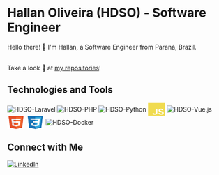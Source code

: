 # Hallan Oliveira (HDSO) - Software Engineer

Hello there! 👋 I'm Hallan, a Software Engineer from Paraná, Brazil.

<br/>
Take a look 👀 at <a href="https://github.com/HallanOliveira?tab=repositories" target="_blank">my repositories</a>!

## Technologies and Tools

<div style="display: inline-block;">
  <img style="vertical-align: middle;" alt="HDSO-Laravel" title="Laravel" height="30" width="30" src="https://static-00.iconduck.com/assets.00/laravel-icon-1990x2048-xawylrh0.png">
  <img style="vertical-align: middle;" alt="HDSO-PHP" title="PHP" height="30" width="40" src="https://raw.githubusercontent.com/jmnote/z-icons/master/svg/php.svg">
  <img style="vertical-align: middle;" alt="HDSO-Python" title="Python" height="30" width="40" src="https://static-00.iconduck.com/assets.00/python-icon-512x509-pb65l7gl.png">
  <img style="vertical-align: middle;" alt="HDSO-Js" title="Javascript" height="30" width="40" src="https://raw.githubusercontent.com/devicons/devicon/master/icons/javascript/javascript-plain.svg">
  <img style="vertical-align: middle;" alt="HDSO-Vue.js" title="Vue.js" height="30" width="30" src="https://static-00.iconduck.com/assets.00/vue-js-icon-2048x1766-btrgkrhi.png">
  <img style="vertical-align: middle;" alt="HDSO-HTML" title="HTML" height="30" width="40" src="https://raw.githubusercontent.com/devicons/devicon/master/icons/html5/html5-original.svg">
  <img style="vertical-align: middle;" alt="HDSO-CSS" title="CSS" height="30" width="40" src="https://raw.githubusercontent.com/devicons/devicon/master/icons/css3/css3-original.svg">
  <img style="vertical-align: middle;" alt="HDSO-Docker" title="Docker" height="30" width="30" src="https://static-00.iconduck.com/assets.00/docker-icon-512x438-ga1hb37h.png">
</div>

## Connect with Me

[![LinkedIn](https://img.shields.io/badge/-LinkedIn-%230077B5?style=for-the-badge&logo=linkedin&logoColor=white)](https://www.linkedin.com/in/hallan-douglas-ti/)
